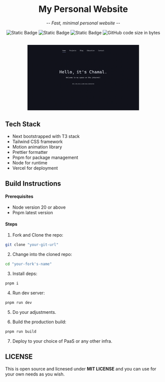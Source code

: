 <div align="center">

# My Personal Website

 -- *Fast, minimal personal website* --

![Static Badge](https://img.shields.io/badge/Stack-T3-%23eba0ac?style=for-the-badge&logo=react&logoColor=%23ffffff&labelColor=%2311111b)
![Static Badge](https://img.shields.io/badge/Next.js-v15.0.1-%2389b4fa?style=for-the-badge&logo=nextdotjs&logoColor=%23ffffff&labelColor=%2311111b)
![Static Badge](https://img.shields.io/badge/Colorscheme-Catppuccin-%23b4befe?style=for-the-badge&logo=medibangpaint&logoColor=%23ffffff&labelColor=%2311111b)
![GitHub code size in bytes](https://img.shields.io/github/languages/code-size/chamal1120/my-personal-site?style=for-the-badge&logo=github&logoColor=%23ffffff&labelColor=%2311111b&color=%2394e2d5)

<br>

<img src="repo-assets/preview.webp" width="360">

</div>

## Tech Stack

- Next bootstrapped with T3 stack
- Tailwind CSS framework
- Motion animation library
- Prettier formatter
- Pnpm for package management
- Node for runtime
- Vercel for deployment

## Build Instructions

#### Prerequisites

- Node version 20 or above
- Pnpm latest version

#### Steps

1. Fork and Clone the repo:

```bash
git clone "your-git-url"
```

2. Change into the cloned repo:

```bash
cd "your-fork's-name"
```

3. Install deps:

```bash
pnpm i
```

4. Run dev server:

```bash
pnpm run dev
```

5. Do your adjustments.

6. Build the production build:

```bash
pnpm run build
```

7. Deploy to your choice of PaaS or any other infra.

## LICENSE

This is open source and licnesed under **MIT LICENSE** and you can use for your own needs as you wish.
